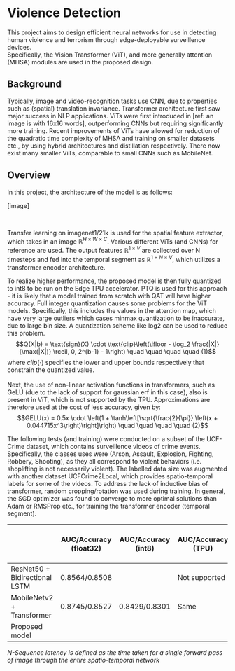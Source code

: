 # Violence Detection 
 
This project aims to design efficient neural networks for use in detecting human violence and terrorism through edge-deployable surveillence devices.<br>
Specifically, the Vision Transformer (ViT), and more generally attention (MHSA) modules are used in the proposed design.

## Background
Typically, image and video-recognition tasks use CNN, due to properties such as (spatial) translation invariance. Transformer architecture first saw major success in NLP applications.
ViTs were first introduced in [ref: an image is with 16x16 words], outperforming CNNs but requiring significantly more training. Recent improvements of ViTs have allowed for reduction of the quadratic time complexity of MHSA and training on smaller datasets etc.,
by using hybrid architectures and distillation respectively. There now exist many smaller ViTs, comparable to small CNNs such as MobileNet. <br>


## Overview
In this project, the architecture of the model is as follows:

[image]

<br>

Transfer learning on imagenet1/21k is used for the spatial feature extractor, which takes in an image $\mathbb{R}^{H \times W \times C}$. Various different ViTs (and CNNs) for reference are used.
The output features $\mathbb{R}^{1 \times V}$ are collected over N timesteps and fed into the temporal segment as $\mathbb{R}^{1 \times N \times V}$, which utilizes a transformer encoder architecture.

To realize higher performance, the proposed model is then fully quantized to int8 to be run on the Edge TPU accelerator. PTQ is used for this approach - it is likely that a model trained from scratch with QAT will have higher accuracy.
Full integer quantization causes some problems for the ViT models. Specifically, this includes the values in the attention map, which have very large outliers which cases minmax quantization to be inaccurate, due to large bin size. A quantization scheme like log2
can be used to reduce this problem. 
<br>
$$Q(X|b) = \text{sign}(X) \cdot \text{clip}\left(\lfloor - \log_2 \frac{|X|}{\max(|X|)} \rceil, 0, 2^{b-1} - 1\right) \quad \quad \quad \quad (1)$$
where $clip(\cdot)$ specifies the lower and upper bounds respectively that constrain the quantized value.<br> <br>
Next, the use of non-linear activation functions in transformers, such as GeLU (due to the lack of support for gaussian erf in this case), also is present in ViT, which is not supported by the TPU. Approximations are therefore used at the cost of less accuracy, given by:
$$GELU(x) = 0.5x \cdot \left(1 + \tanh\left[\sqrt{\frac{2}{\pi}} \left(x + 0.044715x^3\right)\right]\right) \quad \quad \quad \quad (2)$$

The following tests (and training) were conducted on a subset of the UCF-Crime dataset, which contains surveillence videos of crime events. Specifically, the classes uses were (Arson, Assault, Explosion, Fighting, Robbery, Shooting), as they all correspond to violent behaviors (i.e. shoplifting is not necessarily violent).
The labelled data size was augmented with another dataset UCFCrime2Local, which provides spatio-temporal labels for some of the videos.
To address the lack of inductive bias of transformer, random cropping/rotation was used during training.
In general, the SGD optimizer was found to converge to more optimal solutions than Adam or RMSProp etc., for training the transformer encoder (temporal segment).

|                               | AUC/Accuracy (float32) | AUC/Accuracy (int8) | AUC/Accuracy (TPU) | N-sequence latency (ms) |
|-------------------------------|------------------------|---------------------|--------------------|-------------------------|
| ResNet50 + Bidirectional LSTM | 0.8564/0.8508          |                     | Not supported      |                         |
| MobileNetv2 + Transformer     | 0.8745/0.8527          | 0.8429/0.8301       | Same               | <60ms                   |
| Proposed model                |                        |                     |                    |                         |

_N-Sequence latency is defined as the time taken for a single forward pass of image through the entire spatio-temporal network_
